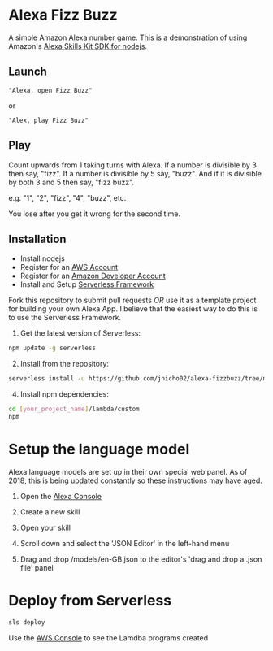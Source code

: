 # Alexa Fizz Buzz

A simple Amazon Alexa number game. This is a demonstration of using Amazon's  [Alexa Skills Kit SDK for nodejs](https://github.com/alexa/alexa-skills-kit-sdk-for-nodejs).

## Launch
```
"Alexa, open Fizz Buzz"
```
or
```
"Alex, play Fizz Buzz"
```

## Play
Count upwards from 1 taking turns with Alexa. If a number is divisible by 3 then say, "fizz". If a number is divisible by 5 say, "buzz". And if it is divisible by both 3 and 5 then say, "fizz buzz".

e.g. "1", "2", "fizz", "4", "buzz", etc.

You lose after you get it wrong for the second time.

## Installation
* Install nodejs
* Register for an [AWS Account](https://aws.amazon.com/)
* Register for an [Amazon Developer Account](https://developer.amazon.com)
* Install and Setup [Serverless Framework](https://serverless.com/framework/docs/getting-started/)

Fork this repository to submit pull requests *OR* use it as a template project for building your own Alexa App. I believe that the easiest way to do this is to use the Serverless Framework.

1. Get the latest version of Serverless:

```bash
npm update -g serverless
```

2. Install from the repository:

```bash
serverless install -u https://github.com/jnicho02/alexa-fizzbuzz/tree/master -n [your_project_name]
```

4. Install npm dependencies:

```bash
cd [your_project_name]/lambda/custom
npm
```

# Setup the language model
Alexa language models are set up in their own special web panel. As of 2018, this is being updated constantly so these instructions may have aged.

1. Open the [Alexa Console](https://developer.amazon.com/alexa/console/ask/)

2. Create a new skill

3. Open your skill

4. Scroll down and select the 'JSON Editor' in the left-hand menu

5. Drag and drop /models/en-GB.json to the editor's 'drag and drop a .json file' panel

# Deploy from Serverless

```bash
sls deploy
```

Use the [AWS Console](https://console.aws.amazon.com/console/home) to see the Lamdba programs created
